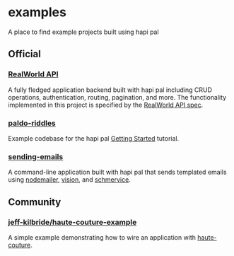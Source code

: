 # examples
A place to find example projects built using hapi pal

## Official
### [RealWorld API](https://github.com/devinivy/hapipal-realworld-example-app)

A fully fledged application backend built with hapi pal including CRUD operations, authentication, routing, pagination, and more.  The functionality implemented in this project is specified by the [RealWorld API spec](https://github.com/gothinkster/realworld/tree/master/api).


### [paldo-riddles](paldo-riddles)

Example codebase for the hapi pal [Getting Started](https://hapipal.com/getting-started) tutorial.

### [sending-emails](sending-emails)

A command-line application built with hapi pal that sends templated emails using [nodemailer](https://github.com/nodemailer/nodemailer), [vision](https://github.com/hapijs/vision), and [schmervice](https://github.com/hapipal/schmervice).

## Community
### [jeff-kilbride/haute-couture-example](https://github.com/jeff-kilbride/haute-couture-example)

A simple example demonstrating how to wire an application with [haute-couture](https://github.com/hapipal/haute-couture).
